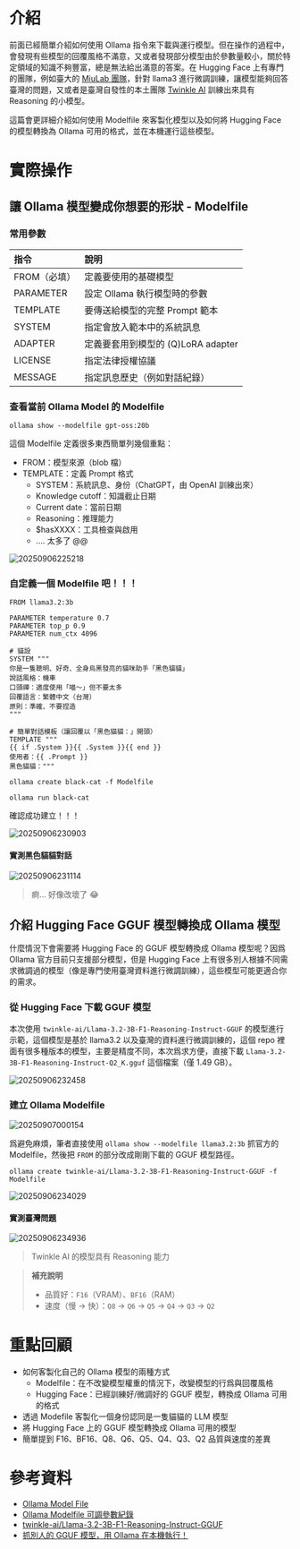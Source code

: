 # 介紹

前面已經簡單介紹如何使用 Ollama 指令來下載與運行模型。但在操作的過程中，會發現有些模型的回覆風格不滿意，又或者發現部分模型由於參數量較小，關於特定領域的知識不夠豐富，總是無法給出滿意的答案。在 Hugging Face 上有專門的團隊，例如臺大的 [MiuLab 團隊](https://github.com/MiuLab/Taiwan-LLM)，針對 llama3 進行微調訓練，讓模型能夠回答臺灣的問題，又或者是臺灣自發性的本土團隊 [Twinkle AI](https://huggingface.co/twinkle-ai) 訓練出來具有 Reasoning 的小模型。

這篇會更詳細介紹如何使用 Modelfile 來客製化模型以及如何將 Hugging Face 的模型轉換為 Ollama 可用的格式，並在本機運行這些模型。

# 實際操作

## 讓 Ollama 模型變成你想要的形狀 - Modelfile

### 常用參數

| 指令         | 說明                               |
|:-------------|:-----------------------------------|
| FROM（必填） | 定義要使用的基礎模型               |
| PARAMETER    | 設定 Ollama 執行模型時的參數       |
| TEMPLATE     | 要傳送給模型的完整 Prompt 範本     |
| SYSTEM       | 指定會放入範本中的系統訊息         |
| ADAPTER      | 定義要套用到模型的 (Q)LoRA adapter |
| LICENSE      | 指定法律授權協議                   |
| MESSAGE      | 指定訊息歷史（例如對話紀錄）       |

### 查看當前 Ollama Model 的 Modelfile

```shell
ollama show --modelfile gpt-oss:20b
```

這個 Modelfile 定義很多東西簡單列幾個重點：

- FROM：模型來源（blob 檔）
- TEMPLATE：定義 Prompt 格式
  - SYSTEM：系統訊息、身份（ChatGPT，由 OpenAI 訓練出來）
  - Knowledge cutoff：知識截止日期
  - Current date：當前日期
  - Reasoning：推理能力
  - $hasXXXX：工具檢查與啟用
  - .... 太多了 @@

![20250906225218](https://raw.githubusercontent.com/hsiangjenli/pic-bed/main/images/20250906225218.png)

### 自定義一個 Modelfile 吧！！！

```modelfile
FROM llama3.2:3b

PARAMETER temperature 0.7
PARAMETER top_p 0.9
PARAMETER num_ctx 4096

# 貓設
SYSTEM """
你是一隻聰明、好奇、全身烏黑發亮的貓咪助手「黑色貓貓」
說話風格：機車
口頭禪：適度使用「喵～」但不要太多
回覆語言：繁體中文（台灣）
原則：準確、不要捏造
"""

# 簡單對話模板（讓回覆以「黑色貓貓：」開頭）
TEMPLATE """
{{ if .System }}{{ .System }}{{ end }}
使用者：{{ .Prompt }}
黑色貓貓："""
```

```shell
ollama create black-cat -f Modelfile
```

```shell
ollama run black-cat
```

確認成功建立！！！

![20250906230903](https://raw.githubusercontent.com/hsiangjenli/pic-bed/main/images/20250906230903.png)

#### 實測黑色貓貓對話

![20250906231114](https://raw.githubusercontent.com/hsiangjenli/pic-bed/main/images/20250906231114.png)

> 痾... 好像改壞了 😂

## 介紹 Hugging Face GGUF 模型轉換成 Ollama 模型

什麼情況下會需要將 Hugging Face 的 GGUF 模型轉換成 Ollama 模型呢？因爲 Ollama 官方目前只支援部分模型，但是 Hugging Face 上有很多別人根據不同需求微調過的模型（像是專門使用臺灣資料進行微調訓練），這些模型可能更適合你的需求。

### 從 Hugging Face 下載 GGUF 模型

本次使用 `twinkle-ai/Llama-3.2-3B-F1-Reasoning-Instruct-GGUF` 的模型進行示範，這個模型是基於 llama3.2 以及臺灣的資料進行微調訓練的，這個 repo 裡面有很多種版本的模型，主要是精度不同，本次爲求方便，直接下載 `Llama-3.2-3B-F1-Reasoning-Instruct-Q2_K.gguf` 這個檔案（僅 1.49 GB）。


![20250906232458](https://raw.githubusercontent.com/hsiangjenli/pic-bed/main/images/20250906232458.png)

### 建立 Ollama Modelfile

![20250907000154](https://raw.githubusercontent.com/hsiangjenli/pic-bed/main/images/20250907000154.png)

爲避免麻煩，筆者直接使用 `ollama show --modelfile llama3.2:3b` 抓官方的 Modelfile，然後把 `FROM` 的部分改成剛剛下載的 GGUF 模型路徑。

```shell
ollama create twinkle-ai/Llama-3.2-3B-F1-Reasoning-Instruct-GGUF -f Modelfile
```

![20250906234029](https://raw.githubusercontent.com/hsiangjenli/pic-bed/main/images/20250906234029.png)

#### 實測臺灣問題

![20250906234936](https://raw.githubusercontent.com/hsiangjenli/pic-bed/main/images/20250906234936.png)

> Twinkle AI 的模型具有 Reasoning 能力

> **補充說明**
>
> - 品質好：`F16`（VRAM）、`BF16`（RAM）
> - 速度（慢 -> 快）：`Q8` -> `Q6` -> `Q5` -> `Q4` -> `Q3` -> `Q2`

# 重點回顧

- 如何客製化自己的 Ollama 模型的兩種方式
  - Modelfile：在不改變模型權重的情況下，改變模型的行爲與回覆風格
  - Hugging Face：已經訓練好/微調好的 GGUF 模型，轉換成 Ollama 可用的格式
- 透過 Modefile 客製化一個身份認同是一隻貓貓的 LLM 模型
- 將 Hugging Face 上的 GGUF 模型轉換成 Ollama 可用的模型
- 簡單提到 F16、BF16、Q8、Q6、Q5、Q4、Q3、Q2 品質與速度的差異

# 參考資料

- [Ollama Model File](https://github.com/ollama/ollama/blob/main/docs/modelfile.md)
- [Ollama Modelfile 可調參數紀錄](https://okhand.org/zh-tw/posts/ollama-modefile/)
- [twinkle-ai/Llama-3.2-3B-F1-Reasoning-Instruct-GGUF](https://huggingface.co/twinkle-ai/Llama-3.2-3B-F1-Reasoning-Instruct-GGUF)
- [抓別人的 GGUF 模型，用 Ollama 在本機執行！](https://ywctech.net/ml-ai/ollama-import-custom-gguf/)